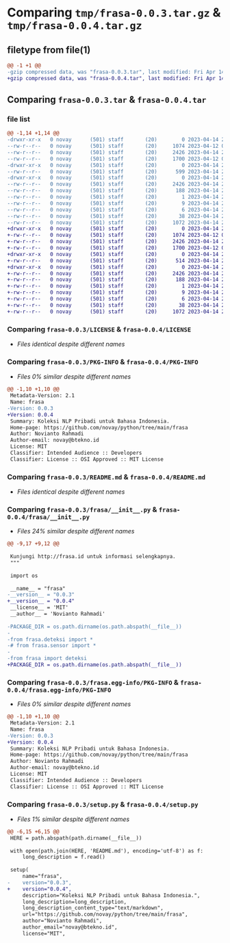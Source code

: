 # Comparing `tmp/frasa-0.0.3.tar.gz` & `tmp/frasa-0.0.4.tar.gz`

## filetype from file(1)

```diff
@@ -1 +1 @@
-gzip compressed data, was "frasa-0.0.3.tar", last modified: Fri Apr 14 20:44:21 2023, max compression
+gzip compressed data, was "frasa-0.0.4.tar", last modified: Fri Apr 14 20:46:52 2023, max compression
```

## Comparing `frasa-0.0.3.tar` & `frasa-0.0.4.tar`

### file list

```diff
@@ -1,14 +1,14 @@
-drwxr-xr-x   0 novay      (501) staff       (20)        0 2023-04-14 20:44:21.276977 frasa-0.0.3/
--rw-r--r--   0 novay      (501) staff       (20)     1074 2023-04-12 07:34:01.000000 frasa-0.0.3/LICENSE
--rw-r--r--   0 novay      (501) staff       (20)     2426 2023-04-14 20:44:21.276836 frasa-0.0.3/PKG-INFO
--rw-r--r--   0 novay      (501) staff       (20)     1700 2023-04-12 08:34:25.000000 frasa-0.0.3/README.md
-drwxr-xr-x   0 novay      (501) staff       (20)        0 2023-04-14 20:44:21.275941 frasa-0.0.3/frasa/
--rw-r--r--   0 novay      (501) staff       (20)      599 2023-04-14 20:44:11.000000 frasa-0.0.3/frasa/__init__.py
-drwxr-xr-x   0 novay      (501) staff       (20)        0 2023-04-14 20:44:21.276611 frasa-0.0.3/frasa.egg-info/
--rw-r--r--   0 novay      (501) staff       (20)     2426 2023-04-14 20:44:21.000000 frasa-0.0.3/frasa.egg-info/PKG-INFO
--rw-r--r--   0 novay      (501) staff       (20)      188 2023-04-14 20:44:21.000000 frasa-0.0.3/frasa.egg-info/SOURCES.txt
--rw-r--r--   0 novay      (501) staff       (20)        1 2023-04-14 20:44:21.000000 frasa-0.0.3/frasa.egg-info/dependency_links.txt
--rw-r--r--   0 novay      (501) staff       (20)        9 2023-04-14 20:44:21.000000 frasa-0.0.3/frasa.egg-info/requires.txt
--rw-r--r--   0 novay      (501) staff       (20)        6 2023-04-14 20:44:21.000000 frasa-0.0.3/frasa.egg-info/top_level.txt
--rw-r--r--   0 novay      (501) staff       (20)       38 2023-04-14 20:44:21.277023 frasa-0.0.3/setup.cfg
--rw-r--r--   0 novay      (501) staff       (20)     1072 2023-04-14 20:44:16.000000 frasa-0.0.3/setup.py
+drwxr-xr-x   0 novay      (501) staff       (20)        0 2023-04-14 20:46:52.803480 frasa-0.0.4/
+-rw-r--r--   0 novay      (501) staff       (20)     1074 2023-04-12 07:34:01.000000 frasa-0.0.4/LICENSE
+-rw-r--r--   0 novay      (501) staff       (20)     2426 2023-04-14 20:46:52.803292 frasa-0.0.4/PKG-INFO
+-rw-r--r--   0 novay      (501) staff       (20)     1700 2023-04-12 08:34:25.000000 frasa-0.0.4/README.md
+drwxr-xr-x   0 novay      (501) staff       (20)        0 2023-04-14 20:46:52.802215 frasa-0.0.4/frasa/
+-rw-r--r--   0 novay      (501) staff       (20)      514 2023-04-14 20:46:44.000000 frasa-0.0.4/frasa/__init__.py
+drwxr-xr-x   0 novay      (501) staff       (20)        0 2023-04-14 20:46:52.803023 frasa-0.0.4/frasa.egg-info/
+-rw-r--r--   0 novay      (501) staff       (20)     2426 2023-04-14 20:46:52.000000 frasa-0.0.4/frasa.egg-info/PKG-INFO
+-rw-r--r--   0 novay      (501) staff       (20)      188 2023-04-14 20:46:52.000000 frasa-0.0.4/frasa.egg-info/SOURCES.txt
+-rw-r--r--   0 novay      (501) staff       (20)        1 2023-04-14 20:46:52.000000 frasa-0.0.4/frasa.egg-info/dependency_links.txt
+-rw-r--r--   0 novay      (501) staff       (20)        9 2023-04-14 20:46:52.000000 frasa-0.0.4/frasa.egg-info/requires.txt
+-rw-r--r--   0 novay      (501) staff       (20)        6 2023-04-14 20:46:52.000000 frasa-0.0.4/frasa.egg-info/top_level.txt
+-rw-r--r--   0 novay      (501) staff       (20)       38 2023-04-14 20:46:52.803546 frasa-0.0.4/setup.cfg
+-rw-r--r--   0 novay      (501) staff       (20)     1072 2023-04-14 20:46:36.000000 frasa-0.0.4/setup.py
```

### Comparing `frasa-0.0.3/LICENSE` & `frasa-0.0.4/LICENSE`

 * *Files identical despite different names*

### Comparing `frasa-0.0.3/PKG-INFO` & `frasa-0.0.4/PKG-INFO`

 * *Files 0% similar despite different names*

```diff
@@ -1,10 +1,10 @@
 Metadata-Version: 2.1
 Name: frasa
-Version: 0.0.3
+Version: 0.0.4
 Summary: Koleksi NLP Pribadi untuk Bahasa Indonesia.
 Home-page: https://github.com/novay/python/tree/main/frasa
 Author: Novianto Rahmadi
 Author-email: novay@btekno.id
 License: MIT
 Classifier: Intended Audience :: Developers
 Classifier: License :: OSI Approved :: MIT License
```

### Comparing `frasa-0.0.3/README.md` & `frasa-0.0.4/README.md`

 * *Files identical despite different names*

### Comparing `frasa-0.0.3/frasa/__init__.py` & `frasa-0.0.4/frasa/__init__.py`

 * *Files 24% similar despite different names*

```diff
@@ -9,17 +9,12 @@
 
 Kunjungi http://frasa.id untuk informasi selengkapnya.
 """
 
 import os
 
 __name__ = "frasa"
-__version__ = "0.0.3"
+__version__ = "0.0.4"
 __license__ = 'MIT'
 __author__ = 'Novianto Rahmadi'
 
-PACKAGE_DIR = os.path.dirname(os.path.abspath(__file__))
-
-from frasa.deteksi import *
-# from frasa.sensor import *
-
-from frasa import deteksi
+PACKAGE_DIR = os.path.dirname(os.path.abspath(__file__))
```

### Comparing `frasa-0.0.3/frasa.egg-info/PKG-INFO` & `frasa-0.0.4/frasa.egg-info/PKG-INFO`

 * *Files 0% similar despite different names*

```diff
@@ -1,10 +1,10 @@
 Metadata-Version: 2.1
 Name: frasa
-Version: 0.0.3
+Version: 0.0.4
 Summary: Koleksi NLP Pribadi untuk Bahasa Indonesia.
 Home-page: https://github.com/novay/python/tree/main/frasa
 Author: Novianto Rahmadi
 Author-email: novay@btekno.id
 License: MIT
 Classifier: Intended Audience :: Developers
 Classifier: License :: OSI Approved :: MIT License
```

### Comparing `frasa-0.0.3/setup.py` & `frasa-0.0.4/setup.py`

 * *Files 1% similar despite different names*

```diff
@@ -6,15 +6,15 @@
 HERE = path.abspath(path.dirname(__file__))
 
 with open(path.join(HERE, 'README.md'), encoding='utf-8') as f:
     long_description = f.read()
     
 setup(
     name="frasa",
-    version="0.0.3",
+    version="0.0.4",
     description="Koleksi NLP Pribadi untuk Bahasa Indonesia.",
     long_description=long_description,
     long_description_content_type="text/markdown",
     url="https://github.com/novay/python/tree/main/frasa",
     author="Novianto Rahmadi",
     author_email="novay@btekno.id",
     license="MIT",
```


